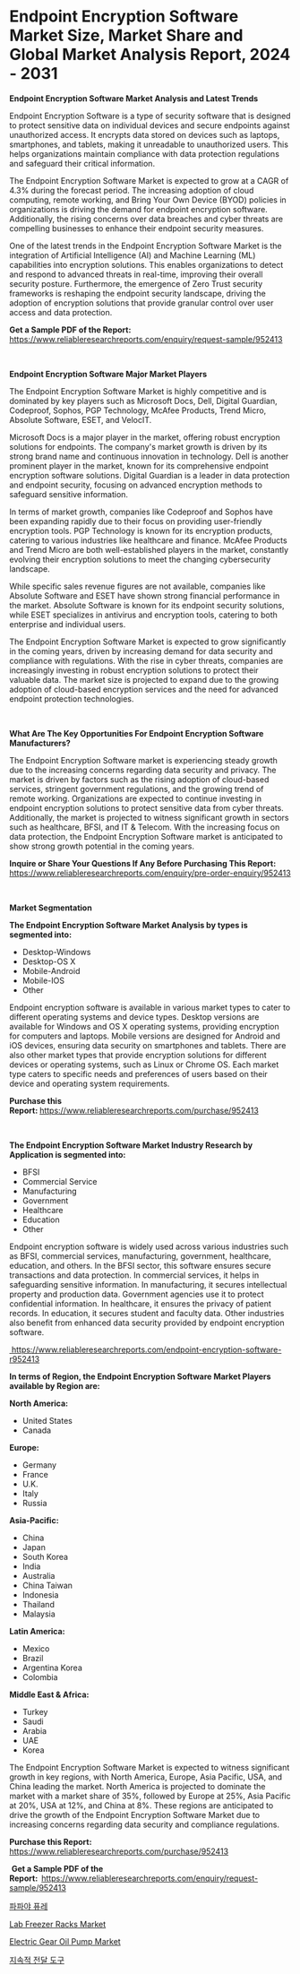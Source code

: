 <p><h1>Endpoint Encryption Software Market Size, Market Share and Global Market Analysis Report, 2024 - 2031</h1></p><p><strong>Endpoint Encryption Software Market Analysis and Latest Trends</strong></p>
<p><p>Endpoint Encryption Software is a type of security software that is designed to protect sensitive data on individual devices and secure endpoints against unauthorized access. It encrypts data stored on devices such as laptops, smartphones, and tablets, making it unreadable to unauthorized users. This helps organizations maintain compliance with data protection regulations and safeguard their critical information.</p><p>The Endpoint Encryption Software Market is expected to grow at a CAGR of 4.3% during the forecast period. The increasing adoption of cloud computing, remote working, and Bring Your Own Device (BYOD) policies in organizations is driving the demand for endpoint encryption software. Additionally, the rising concerns over data breaches and cyber threats are compelling businesses to enhance their endpoint security measures.</p><p>One of the latest trends in the Endpoint Encryption Software Market is the integration of Artificial Intelligence (AI) and Machine Learning (ML) capabilities into encryption solutions. This enables organizations to detect and respond to advanced threats in real-time, improving their overall security posture. Furthermore, the emergence of Zero Trust security frameworks is reshaping the endpoint security landscape, driving the adoption of encryption solutions that provide granular control over user access and data protection.</p></p>
<p><strong>Get a Sample PDF of the Report:&nbsp;</strong> <a href="https://www.reliableresearchreports.com/enquiry/request-sample/952413">https://www.reliableresearchreports.com/enquiry/request-sample/952413</a></p>
<p>&nbsp;</p>
<p><strong>Endpoint Encryption Software Major Market Players</strong></p>
<p><p>The Endpoint Encryption Software Market is highly competitive and is dominated by key players such as Microsoft Docs, Dell, Digital Guardian, Codeproof, Sophos, PGP Technology, McAfee Products, Trend Micro, Absolute Software, ESET, and VelocIT.</p><p>Microsoft Docs is a major player in the market, offering robust encryption solutions for endpoints. The company's market growth is driven by its strong brand name and continuous innovation in technology. Dell is another prominent player in the market, known for its comprehensive endpoint encryption software solutions. Digital Guardian is a leader in data protection and endpoint security, focusing on advanced encryption methods to safeguard sensitive information.</p><p>In terms of market growth, companies like Codeproof and Sophos have been expanding rapidly due to their focus on providing user-friendly encryption tools. PGP Technology is known for its encryption products, catering to various industries like healthcare and finance. McAfee Products and Trend Micro are both well-established players in the market, constantly evolving their encryption solutions to meet the changing cybersecurity landscape.</p><p>While specific sales revenue figures are not available, companies like Absolute Software and ESET have shown strong financial performance in the market. Absolute Software is known for its endpoint security solutions, while ESET specializes in antivirus and encryption tools, catering to both enterprise and individual users.</p><p>The Endpoint Encryption Software Market is expected to grow significantly in the coming years, driven by increasing demand for data security and compliance with regulations. With the rise in cyber threats, companies are increasingly investing in robust encryption solutions to protect their valuable data. The market size is projected to expand due to the growing adoption of cloud-based encryption services and the need for advanced endpoint protection technologies.</p></p>
<p>&nbsp;</p>
<p><strong>What Are The Key Opportunities For Endpoint Encryption Software Manufacturers?</strong></p>
<p><p>The Endpoint Encryption Software market is experiencing steady growth due to the increasing concerns regarding data security and privacy. The market is driven by factors such as the rising adoption of cloud-based services, stringent government regulations, and the growing trend of remote working. Organizations are expected to continue investing in endpoint encryption solutions to protect sensitive data from cyber threats. Additionally, the market is projected to witness significant growth in sectors such as healthcare, BFSI, and IT & Telecom. With the increasing focus on data protection, the Endpoint Encryption Software market is anticipated to show strong growth potential in the coming years.</p></p>
<p><strong>Inquire or Share Your Questions If Any Before Purchasing This Report:</strong> <a href="https://www.reliableresearchreports.com/enquiry/pre-order-enquiry/952413">https://www.reliableresearchreports.com/enquiry/pre-order-enquiry/952413</a></p>
<p>&nbsp;</p>
<p><strong>Market Segmentation</strong></p>
<p><strong>The Endpoint Encryption Software Market Analysis by types is segmented into:</strong></p>
<p><ul><li>Desktop-Windows</li><li>Desktop-OS X</li><li>Mobile-Android</li><li>Mobile-IOS</li><li>Other</li></ul></p>
<p><p>Endpoint encryption software is available in various market types to cater to different operating systems and device types. Desktop versions are available for Windows and OS X operating systems, providing encryption for computers and laptops. Mobile versions are designed for Android and iOS devices, ensuring data security on smartphones and tablets. There are also other market types that provide encryption solutions for different devices or operating systems, such as Linux or Chrome OS. Each market type caters to specific needs and preferences of users based on their device and operating system requirements.</p></p>
<p><strong>Purchase this Report:&nbsp;</strong><a href="https://www.reliableresearchreports.com/purchase/952413">https://www.reliableresearchreports.com/purchase/952413</a></p>
<p>&nbsp;</p>
<p><strong>The Endpoint Encryption Software Market Industry Research by Application is segmented into:</strong></p>
<p><ul><li>BFSI</li><li>Commercial Service</li><li>Manufacturing</li><li>Government</li><li>Healthcare</li><li>Education</li><li>Other</li></ul></p>
<p><p>Endpoint encryption software is widely used across various industries such as BFSI, commercial services, manufacturing, government, healthcare, education, and others. In the BFSI sector, this software ensures secure transactions and data protection. In commercial services, it helps in safeguarding sensitive information. In manufacturing, it secures intellectual property and production data. Government agencies use it to protect confidential information. In healthcare, it ensures the privacy of patient records. In education, it secures student and faculty data. Other industries also benefit from enhanced data security provided by endpoint encryption software.</p></p>
<p><a href="https://www.reliableresearchreports.com/endpoint-encryption-software-r952413">&nbsp;https://www.reliableresearchreports.com/endpoint-encryption-software-r952413</a></p>
<p><strong>In terms of Region, the Endpoint Encryption Software Market Players available by Region are:</strong></p>
<p>
    <p> <strong> North America: </strong>
        <ul>
            <li>United States</li>
            <li>Canada</li>
        </ul>
        </p> 
    <p> <strong> Europe: </strong>
        <ul>
            <li>Germany</li>
            <li>France</li>
            <li>U.K.</li>
            <li>Italy</li>
            <li>Russia</li>
        </ul>
        </p> 
    <p> <strong> Asia-Pacific: </strong>
        <ul>
            <li>China</li>
            <li>Japan</li>
            <li>South Korea</li>
            <li>India</li>
            <li>Australia</li>
            <li>China Taiwan</li>
            <li>Indonesia</li>
            <li>Thailand</li>
            <li>Malaysia</li>
        </ul>
        </p> 
    <p> <strong> Latin America: </strong>
        <ul>
            <li>Mexico</li>
            <li>Brazil</li>
            <li>Argentina Korea</li>
            <li>Colombia</li>
        </ul>
        </p> 
    <p> <strong> Middle East & Africa: </strong>
        <ul>
            <li>Turkey</li>
            <li>Saudi</li>
            <li>Arabia</li>
            <li>UAE</li>
            <li>Korea</li>
        </ul>
    </p>
    </p>
<p><p>The Endpoint Encryption Software Market is expected to witness significant growth in key regions, with North America, Europe, Asia Pacific, USA, and China leading the market. North America is projected to dominate the market with a market share of 35%, followed by Europe at 25%, Asia Pacific at 20%, USA at 12%, and China at 8%. These regions are anticipated to drive the growth of the Endpoint Encryption Software Market due to increasing concerns regarding data security and compliance regulations.</p></p>
<p><strong>Purchase this Report: </strong><a href="https://www.reliableresearchreports.com/purchase/952413">https://www.reliableresearchreports.com/purchase/952413</a></p>
<p>&nbsp;<strong>Get a Sample PDF of the Report:&nbsp;&nbsp;</strong><a href="https://www.reliableresearchreports.com/enquiry/request-sample/952413">https://www.reliableresearchreports.com/enquiry/request-sample/952413</a></p>
<p><strong></strong></p>
<p><p><a href="https://medium.com/@juddmetz/%ED%8C%8C%ED%8C%8C%EC%95%BC-%ED%93%A8%EB%A0%88-%EC%8B%9C%EC%9E%A5-2031%EB%85%84%EA%B9%8C%EC%A7%80-%EC%84%B1%EA%B3%B5%EC%A0%81%EC%9D%B8-%EB%B9%84%EC%A6%88%EB%8B%88%EC%8A%A4-%EC%A0%84%EB%9E%B5%EC%9D%84-%EC%9C%84%ED%95%9C-%EC%97%B4%EC%87%A0-c2a96ad32adc">파파야 퓨레</a></p><p><a href="https://www.linkedin.com/pulse/lab-freezer-racks-market-insights-cagr-trends-growth-strategies-0k2je">Lab Freezer Racks Market</a></p><p><a href="https://www.linkedin.com/pulse/electric-gear-oil-pump-market-insight-trends-growth-forecasted-5ktve">Electric Gear Oil Pump Market</a></p><p><a href="https://medium.com/@fly879567/%EC%97%B0%EC%86%8D%EC%A0%81%EC%9D%B8-%EC%A0%84%EB%8B%AC-%EB%8F%84%EA%B5%AC-%EC%8B%9C%EC%9E%A5%EC%9D%80-%EC%8B%9C%EC%9E%A5-%EC%A0%90%EC%9C%A0%EC%9C%A8-%EC%8B%9C%EC%9E%A5-%EB%8F%99%ED%96%A5-%EB%B0%8F-%EC%8B%9C%EC%9E%A5-%EC%84%B1%EC%9E%A5%EC%97%90-%EA%B4%80%ED%95%9C-%EC%A0%95%EB%B3%B4%EB%A5%BC-%EC%A0%9C%EA%B3%B5%ED%95%A9%EB%8B%88%EB%8B%A4-813ea2c1078d">지속적 전달 도구</a></p></p>